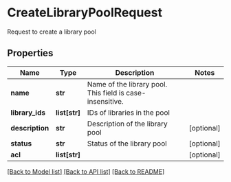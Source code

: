 # CreateLibraryPoolRequest

Request to create a library pool
## Properties
Name | Type | Description | Notes
------------ | ------------- | ------------- | -------------
**name** | **str** | Name of the library pool. This field is case-insensitive. | 
**library_ids** | **list[str]** | IDs of libraries in the pool | 
**description** | **str** | Description of the library pool | [optional] 
**status** | **str** | Status of the library pool | [optional] 
**acl** | **list[str]** |  | [optional] 

[[Back to Model list]](../README.md#documentation-for-models) [[Back to API list]](../README.md#documentation-for-api-endpoints) [[Back to README]](../README.md)


